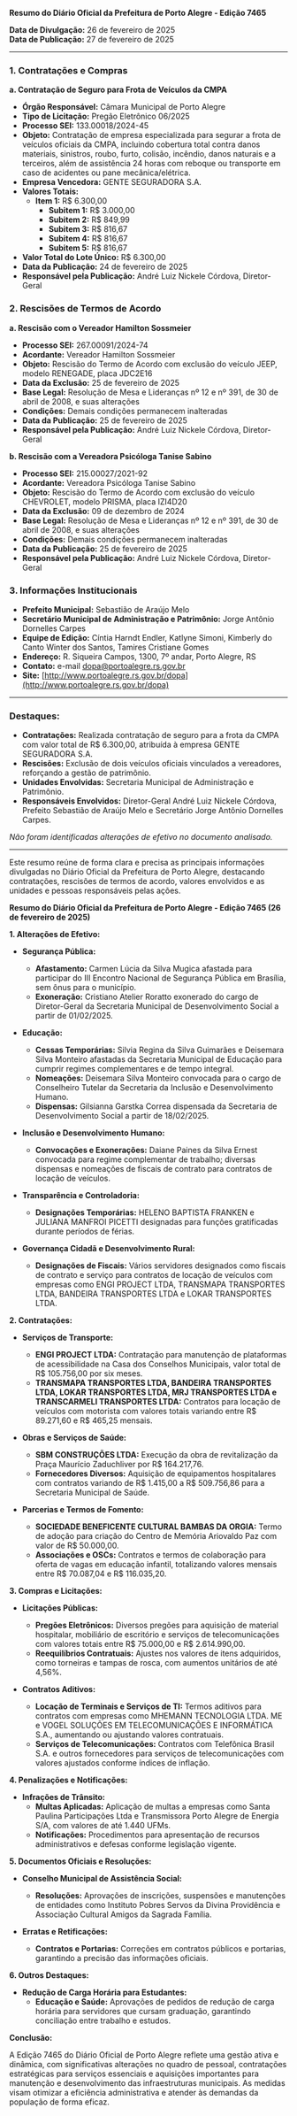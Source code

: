 **Resumo do Diário Oficial da Prefeitura de Porto Alegre - Edição 7465**

**Data de Divulgação:** 26 de fevereiro de 2025  
**Data de Publicação:** 27 de fevereiro de 2025

---

### 1. **Contratações e Compras**

**a. Contratação de Seguro para Frota de Veículos da CMPA**

- **Órgão Responsável:** Câmara Municipal de Porto Alegre
- **Tipo de Licitação:** Pregão Eletrônico 06/2025
- **Processo SEI:** 133.00018/2024-45
- **Objeto:** Contratação de empresa especializada para segurar a frota de veículos oficiais da CMPA, incluindo cobertura total contra danos materiais, sinistros, roubo, furto, colisão, incêndio, danos naturais e a terceiros, além de assistência 24 horas com reboque ou transporte em caso de acidentes ou pane mecânica/elétrica.
- **Empresa Vencedora:** GENTE SEGURADORA S.A.
- **Valores Totais:**
  - **Item 1:** R$ 6.300,00
    - **Subitem 1:** R$ 3.000,00
    - **Subitem 2:** R$ 849,99
    - **Subitem 3:** R$ 816,67
    - **Subitem 4:** R$ 816,67
    - **Subitem 5:** R$ 816,67
- **Valor Total do Lote Único:** R$ 6.300,00
- **Data da Publicação:** 24 de fevereiro de 2025
- **Responsável pela Publicação:** André Luiz Nickele Córdova, Diretor-Geral

### 2. **Rescisões de Termos de Acordo**

**a. Rescisão com o Vereador Hamilton Sossmeier**

- **Processo SEI:** 267.00091/2024-74
- **Acordante:** Vereador Hamilton Sossmeier
- **Objeto:** Rescisão do Termo de Acordo com exclusão do veículo JEEP, modelo RENEGADE, placa JDC2E16
- **Data da Exclusão:** 25 de fevereiro de 2025
- **Base Legal:** Resolução de Mesa e Lideranças nº 12 e nº 391, de 30 de abril de 2008, e suas alterações
- **Condições:** Demais condições permanecem inalteradas
- **Data da Publicação:** 25 de fevereiro de 2025
- **Responsável pela Publicação:** André Luiz Nickele Córdova, Diretor-Geral

**b. Rescisão com a Vereadora Psicóloga Tanise Sabino**

- **Processo SEI:** 215.00027/2021-92
- **Acordante:** Vereadora Psicóloga Tanise Sabino
- **Objeto:** Rescisão do Termo de Acordo com exclusão do veículo CHEVROLET, modelo PRISMA, placa IZI4D20
- **Data da Exclusão:** 09 de dezembro de 2024
- **Base Legal:** Resolução de Mesa e Lideranças nº 12 e nº 391, de 30 de abril de 2008, e suas alterações
- **Condições:** Demais condições permanecem inalteradas
- **Data da Publicação:** 25 de fevereiro de 2025
- **Responsável pela Publicação:** André Luiz Nickele Córdova, Diretor-Geral

### 3. **Informações Institucionais**

- **Prefeito Municipal:** Sebastião de Araújo Melo
- **Secretário Municipal de Administração e Patrimônio:** Jorge Antônio Dornelles Carpes
- **Equipe de Edição:** Cíntia Harndt Endler, Katlyne Simoni, Kimberly do Canto Winter dos Santos, Tamires Cristiane Gomes
- **Endereço:** R. Siqueira Campos, 1300, 7º andar, Porto Alegre, RS
- **Contato:** e-mail dopa@portoalegre.rs.gov.br
- **Site:** [http://www.portoalegre.rs.gov.br/dopa](http://www.portoalegre.rs.gov.br/dopa)

---

### **Destaques:**

- **Contratações:** Realizada contratação de seguro para a frota da CMPA com valor total de R$ 6.300,00, atribuída à empresa GENTE SEGURADORA S.A.
- **Rescisões:** Exclusão de dois veículos oficiais vinculados a vereadores, reforçando a gestão de patrimônio.
- **Unidades Envolvidas:** Secretaria Municipal de Administração e Patrimônio.
- **Responsáveis Envolvidos:** Diretor-Geral André Luiz Nickele Córdova, Prefeito Sebastião de Araújo Melo e Secretário Jorge Antônio Dornelles Carpes.

*Não foram identificadas alterações de efetivo no documento analisado.*

---

Este resumo reúne de forma clara e precisa as principais informações divulgadas no Diário Oficial da Prefeitura de Porto Alegre, destacando contratações, rescisões de termos de acordo, valores envolvidos e as unidades e pessoas responsáveis pelas ações.

**Resumo do Diário Oficial da Prefeitura de Porto Alegre - Edição 7465 (26 de fevereiro de 2025)**

**1. Alterações de Efetivo:**

- **Segurança Pública:**
  - **Afastamento:** Carmen Lúcia da Silva Mugica afastada para participar do III Encontro Nacional de Segurança Pública em Brasília, sem ônus para o município.
  - **Exoneração:** Cristiano Atelier Roratto exonerado do cargo de Diretor-Geral da Secretaria Municipal de Desenvolvimento Social a partir de 01/02/2025.

- **Educação:**
  - **Cessas Temporárias:** Silvia Regina da Silva Guimarães e Deisemara Silva Monteiro afastadas da Secretaria Municipal de Educação para cumprir regimes complementares e de tempo integral.
  - **Nomeações:** Deisemara Silva Monteiro convocada para o cargo de Conselheiro Tutelar da Secretaria da Inclusão e Desenvolvimento Humano.
  - **Dispensas:** Gilsianna Garstka Correa dispensada da Secretaria de Desenvolvimento Social a partir de 18/02/2025.

- **Inclusão e Desenvolvimento Humano:**
  - **Convocações e Exonerações:** Daiane Paines da Silva Ernest convocada para regime complementar de trabalho; diversas dispensas e nomeações de fiscais de contrato para contratos de locação de veículos.

- **Transparência e Controladoria:**
  - **Designações Temporárias:** HELENO BAPTISTA FRANKEN e JULIANA MANFROI PICETTI designadas para funções gratificadas durante períodos de férias.

- **Governança Cidadã e Desenvolvimento Rural:**
  - **Designações de Fiscais:** Vários servidores designados como fiscais de contrato e serviço para contratos de locação de veículos com empresas como ENGI PROJECT LTDA, TRANSMAPA TRANSPORTES LTDA, BANDEIRA TRANSPORTES LTDA e LOKAR TRANSPORTES LTDA.

**2. Contratações:**

- **Serviços de Transporte:**
  - **ENGI PROJECT LTDA:** Contratação para manutenção de plataformas de acessibilidade na Casa dos Conselhos Municipais, valor total de R$ 105.756,00 por six meses.
  - **TRANSMAPA TRANSPORTES LTDA, BANDEIRA TRANSPORTES LTDA, LOKAR TRANSPORTES LTDA, MRJ TRANSPORTES LTDA e TRANSCARMELI TRANSPORTES LTDA:** Contratos para locação de veículos com motorista com valores totais variando entre R$ 89.271,60 e R$ 465,25 mensais.

- **Obras e Serviços de Saúde:**
  - **SBM CONSTRUÇÕES LTDA:** Execução da obra de revitalização da Praça Maurício Zaduchliver por R$ 164.217,76.
  - **Fornecedores Diversos:** Aquisição de equipamentos hospitalares com contratos variando de R$ 1.415,00 a R$ 509.756,86 para a Secretaria Municipal de Saúde.

- **Parcerias e Termos de Fomento:**
  - **SOCIEDADE BENEFICENTE CULTURAL BAMBAS DA ORGIA:** Termo de adoção para criação do Centro de Memória Ariovaldo Paz com valor de R$ 50.000,00.
  - **Associações e OSCs:** Contratos e termos de colaboração para oferta de vagas em educação infantil, totalizando valores mensais entre R$ 70.087,04 e R$ 116.035,20.

**3. Compras e Licitações:**

- **Licitações Públicas:**
  - **Pregões Eletrônicos:** Diversos pregões para aquisição de material hospitalar, mobiliário de escritório e serviços de telecomunicações com valores totais entre R$ 75.000,00 e R$ 2.614.990,00.
  - **Reequilíbrios Contratuais:** Ajustes nos valores de itens adquiridos, como torneiras e tampas de rosca, com aumentos unitários de até 4,56%.

- **Contratos Aditivos:**
  - **Locação de Terminais e Serviços de TI:** Termos aditivos para contratos com empresas como MHEMANN TECNOLOGIA LTDA. ME e VOGEL SOLUÇÕES EM TELECOMUNICAÇÕES E INFORMÁTICA S.A., aumentando ou ajustando valores contratuais.
  - **Serviços de Telecomunicações:** Contratos com Telefônica Brasil S.A. e outros fornecedores para serviços de telecomunicações com valores ajustados conforme índices de inflação.

**4. Penalizações e Notificações:**

- **Infrações de Trânsito:**
  - **Multas Aplicadas:** Aplicação de multas a empresas como Santa Paulina Participações Ltda e Transmissora Porto Alegre de Energia S/A, com valores de até 1.440 UFMs.
  - **Notificações:** Procedimentos para apresentação de recursos administrativos e defesas conforme legislação vigente.

**5. Documentos Oficiais e Resoluções:**

- **Conselho Municipal de Assistência Social:**
  - **Resoluções:** Aprovações de inscrições, suspensões e manutenções de entidades como Instituto Pobres Servos da Divina Providência e Associação Cultural Amigos da Sagrada Família.
  
- **Erratas e Retificações:**
  - **Contratos e Portarias:** Correções em contratos públicos e portarias, garantindo a precisão das informações oficiais.

**6. Outros Destaques:**

- **Redução de Carga Horária para Estudantes:**
  - **Educação e Saúde:** Aprovações de pedidos de redução de carga horária para servidores que cursam graduação, garantindo conciliação entre trabalho e estudos.

**Conclusão:**

A Edição 7465 do Diário Oficial de Porto Alegre reflete uma gestão ativa e dinâmica, com significativas alterações no quadro de pessoal, contratações estratégicas para serviços essenciais e aquisições importantes para manutenção e desenvolvimento das infraestruturas municipais. As medidas visam otimizar a eficiência administrativa e atender às demandas da população de forma eficaz.